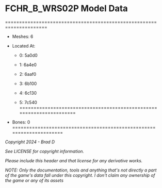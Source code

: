 # FCHR_B_WRS02P Model Data
=====================================================================

* Meshes: 6

* Located At:

  * 0: 5a0d0

  * 1: 6a4e0

  * 2: 6aaf0

  * 3: 6b100

  * 4: 6c130

  * 5: 7c540
=====================================================================

* Bones: 0
=====================================================================

*Copyright 2024 - Brad D*

*See LICENSE for copyright information.*

*Please include this header and that license for any derivative works.*

*NOTE: Only the documentation, tools and anything that's not directly a part of the game's data fall under this copyright. I don't claim any ownership of the game or any of its assets*
